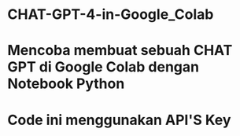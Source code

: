 # CHAT-GPT-4-in-Google_Colab
# Mencoba membuat sebuah CHAT GPT di Google Colab dengan Notebook Python
# Code ini menggunakan API'S Key
